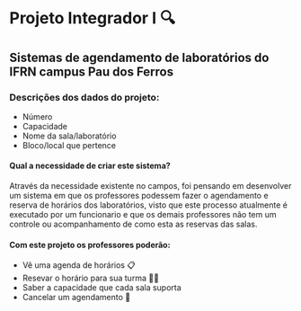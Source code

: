 <h1> Projeto Integrador I 🔍 </h1>

## Sistemas de agendamento de laboratórios do IFRN campus Pau dos Ferros

### Descrições dos dados do projeto:

+ Número
+ Capacidade
+ Nome da sala/laboratório
+ Bloco/local que pertence

#### Qual a necessidade de criar este sistema?
Através da necessidade existente no campos, foi pensando em desenvolver um sistema em que os professores podessem fazer o agendamento e reserva de horários dos laboratórios, visto que este processo atualmente é executado por um funcionario e que os demais professores não tem um controle ou acompanhamento de como esta as reservas das salas.

#### Com este projeto os professores poderão:
- Vê uma agenda de horários 📋
- Resevar o horário para sua turma 🧑‍🏫
- Saber a capacidade que cada sala suporta
- Cancelar um agendamento 📅
